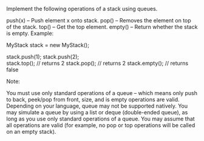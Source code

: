 Implement the following operations of a stack using queues.

push(x) – Push element x onto stack.
pop() – Removes the element on top of the stack.
top() – Get the top element.
empty() – Return whether the stack is empty.
Example:

MyStack stack = new MyStack();

stack.push(1);
stack.push(2);  
stack.top(); // returns 2
stack.pop(); // returns 2
stack.empty(); // returns false

Note:

You must use only standard operations of a queue – which means only push to back, peek/pop from front, size, and is empty operations are valid.
Depending on your language, queue may not be supported natively. You may simulate a queue by using a list or deque (double-ended queue), as long as you use only standard operations of a queue.
You may assume that all operations are valid (for example, no pop or top operations will be called on an empty stack).
